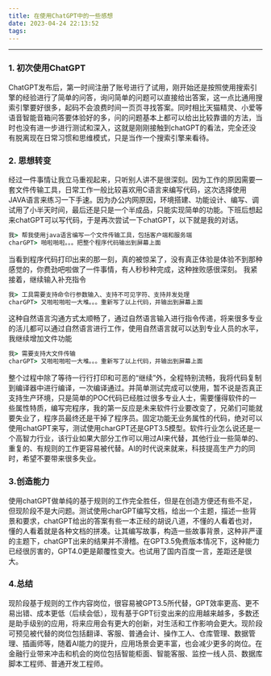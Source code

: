 ```yaml
---
title: 在使用ChatGPT中的一些感想
date: 2023-04-24 22:13:52
tags:
---
```

------
### 1. 初次使用ChatGPT

ChatGPT发布后，第一时间注册了账号进行了试用，刚开始还是按照使用搜索引擎的经验进行了简单的问答，询问简单的问题可以直接给出答案，这一点比通用搜索引擎要好很多，起码不会浪费时间一页页寻找答案。同时相比天猫精灵、小爱等语音智能音箱问答要体验好的多，问的问题基本上都可以给出比较靠谱的方法，当时也没有进一步进行测试和深入，这就是刚刚接触到chatGPT的看法，完全还没有脱离现在日常习惯和思维模式，只是当作一个搜索引擎来看待。
### 2. 思想转变
经过一件事情让我立马重视起来，只听别人讲不是很深刻。因为工作的原因需要一套文件传输工具，日常工作一般比较喜欢用C语言来编写代码，这次选择使用JAVA语言来练习一下手速。因为办公内网原因，环境搭建、功能设计、编写、调试用了小半天时间，最后还是只是一个半成品，只能实现简单的功能。下班后想起来chatGPT可以写代码，于是再次尝试一下chatGPT，以下就是我的对话。
```cmd
我> 帮我使用java语言编写一个文件传输工具，包括客户端和服务端
charGPT> 啪啦啪啦。。。把整个程序代码输出到屏幕上面
```
当看到程序代码打印出来的那一刻，真的被惊呆了，没有真正体验是体验不到那种感觉的，你费劲吧啦做了一件事情，有人秒秒种完成，这种挫败感很深刻。
我紧接着，继续输入补充指令
```cmd
我> 工具需要支持命令行参数输入、支持不可见字符、支持并发处理
charGPT> 又啪啦啪啦一大堆。。。重新写了以上代码，并输出到屏幕上面
```
这种自然语言沟通方式太顺畅了，通过自然语言输入进行指令传递，将来很多专业的活儿都可以通过自然语言进行工作，使用自然语言就可以达到专业人员的水平，我继续增加文件功能
```cmd
我> 需要支持大文件传输
charGPT> 又啪啦啪啦一大堆。。。重新写了以上代码，并输出到屏幕上面
```
整个过程中除了等待一行行打印和可恶的“继续”外，全程特别流畅，我将代码复制到编译器中进行编译，一次编译通过。并简单测试完成可以使用，暂不说是否真正支持生产环境，只是简单的POC代码已经胜过很多专业人士，需要懂得软件的一些属性特质，编写完程序，我的第一反应是未来软件行业要改变了，兄弟们可能就要失业了，程序员最终还是干掉了程序员。固定功能无业务属性的代码，绝对可以使用chatGPT来写，测试使用charGPT还是GPT3.5模型。软件行业怎么说还是一个高智力行业，该行业如果大部分工作可以用过AI来代替，其他行业一些简单的、重复的、有规则的工作更容易被代替。AI的时代说来就来，科技提高生产力的同时，希望不要带来很多失业。

### 3.创造能力
使用chatGPT做单纯的基于规则的工作完全胜任，但是在创造方便还有些不足，但现阶段不是大问题。测试使用charGPT编写文档，给出一个主题，描述一些背景和要求，chatGPT给出的答案有些一本正经的胡说八道，不懂的人看着也对，懂的人看着就是各种文档的拼凑。让其编写故事，构造一些故事背景，这种非严谨的主题下，chatGPT出来的结果并不滑稽。在GPT3.5免费版本情况下，这种能力已经很厉害的，GPT4.0更是颠覆性变大。也试用了国内百度一言，差距还是很大。


### 4.总结

现阶段基于规则的工作内容岗位，很容易被GPT3.5所代替，GPT效率更高、更不易出错、成本更低（后续会低），现有基于GPT衍变出来的应用越来越多，多数还是助手级别的应用，将来应用会有更大的创新，对生活和工作影响会更大。现阶段可预见被代替的岗位包括翻译、客服、普通会计、操作工人、仓库管理、数据管理、插画师等，随着AI能力的提升，应用场景会更丰富，也会减少更多的岗位。在金融行业带来冲击和机会的岗位包括智能柜面、智能客服、监控一线人员、数据库脚本工程师、普通开发工程师。


